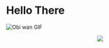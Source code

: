 # Hello There
![Obi wan GIF](https://i.giphy.com/3ornk57KwDXf81rjWM.webp)
<p align="center"><img src="https://i.giphy.com/RThN0hOS2GO4M.gif" /></p>
